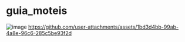 
# guia_moteis
![image](https://github.com/user-attachments/assets/9bac2cee-3924-4ca7-b80d-23150f880a9a)
https://github.com/user-attachments/assets/1bd3d4bb-99ab-4a8e-96c6-285c5be93f2d
